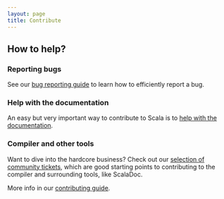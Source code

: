 ```yaml
---
layout: page
title: Contribute
---
```


## How to help?

### Reporting bugs

See our [bug reporting guide](./bug-reporting-guide.html) to learn
how to efficiently report a bug.

### Help with the documentation

An easy but very important way to contribute to Scala is to
[help with the documentation](http://docs.scala-lang.org/contribute.html).

### Compiler and other tools

Want to dive into the hardcore business? Check out our
[selection of community tickets](./community-tickets.html),
which are good starting points to contributing to the compiler and
surrounding tools, like ScalaDoc.

More info in our [contributing guide](./guide.html).
